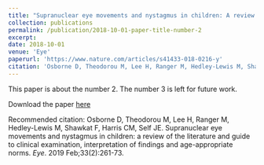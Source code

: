 ```yaml
---
title: "Supranuclear eye movements and nystagmus in children: A review of the literature and guide to clinical examination, interpretation of findings and age-appropriate norms"
collection: publications
permalink: /publication/2018-10-01-paper-title-number-2
excerpt: 
date: 2018-10-01
venue: 'Eye'
paperurl: 'https://www.nature.com/articles/s41433-018-0216-y'
citation: 'Osborne D, Theodorou M, Lee H, Ranger M, Hedley-Lewis M, Shawkat F, Harris CM, Self JE. Supranuclear eye movements and nystagmus in children: a review of the literature and guide to clinical examination, interpretation of findings and age-appropriate norms. <i>Eye</i>. 2019 Feb;33(2):261-73.'
---
```

This paper is about the number 2. The number 3 is left for future work.

Download the paper [here](https://www.nature.com/articles/s41433-018-0216-y)

Recommended citation: Osborne D, Theodorou M, Lee H, Ranger M, Hedley-Lewis M, Shawkat F, Harris CM, Self JE. Supranuclear eye movements and nystagmus in children: a review of the literature and guide to clinical examination, interpretation of findings and age-appropriate norms. <i>Eye</i>. 2019 Feb;33(2):261-73.
